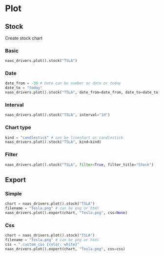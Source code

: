 # Plot

## Stock

Create stock chart

### Basic

```python
naas_drivers.plot().stock("TSLA")
```

### Date

```python
date_from = -30 # Date can be number or date or today
date_to = "today"
naas_drivers.plot().stock("TSLA", date_from=date_from, date_to=date_to)
```

### Interval

```python
naas_drivers.plot().stock("TSLA", interval="1d")
```

### Chart type

```python
kind = "candlestick" # can be linechart or candlestick
naas_drivers.plot().stock("TSLA", kind=kind)
```

### Filter

```python
naas_drivers.plot().stock("TSLA", filter=True, filter_title="Stock")
```

## Export

### Simple

```python
chart = naas_drivers.plot().stock("TSLA")
filename = "Tesla.png" # can be png or html
naas_drivers.plot().export(chart, "Tesla.png", css=None)
```

### Css

```python
chart = naas_drivers.plot().stock("TSLA")
filename = "Tesla.png" # can be png or html
css = ".custom_css {color: white}"
naas_drivers.plot().export(chart, "Tesla.png", css=css)
```

